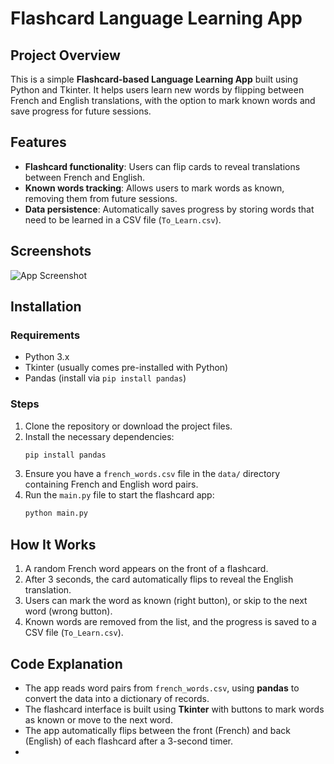 # Flashcard Language Learning App

## Project Overview
This is a simple **Flashcard-based Language Learning App** built using Python and Tkinter. It helps users learn new words by flipping between French and English translations, with the option to mark known words and save progress for future sessions.

## Features
- **Flashcard functionality**: Users can flip cards to reveal translations between French and English.
- **Known words tracking**: Allows users to mark words as known, removing them from future sessions.
- **Data persistence**: Automatically saves progress by storing words that need to be learned in a CSV file (`To_Learn.csv`).

## Screenshots
![App Screenshot](screenshot.png) <!-- Add your screenshot here if you have one -->

## Installation
### Requirements
- Python 3.x
- Tkinter (usually comes pre-installed with Python)
- Pandas (install via `pip install pandas`)

### Steps
1. Clone the repository or download the project files.
2. Install the necessary dependencies:
    ```bash
    pip install pandas
    ```
3. Ensure you have a `french_words.csv` file in the `data/` directory containing French and English word pairs.
4. Run the `main.py` file to start the flashcard app:
    ```bash
    python main.py
    ```

## How It Works
1. A random French word appears on the front of a flashcard.
2. After 3 seconds, the card automatically flips to reveal the English translation.
3. Users can mark the word as known (right button), or skip to the next word (wrong button).
4. Known words are removed from the list, and the progress is saved to a CSV file (`To_Learn.csv`).

## Code Explanation
- The app reads word pairs from `french_words.csv`, using **pandas** to convert the data into a dictionary of records.
- The flashcard interface is built using **Tkinter** with buttons to mark words as known or move to the next word.
- The app automatically flips between the front (French) and back (English) of each flashcard after a 3-second timer.
- 

